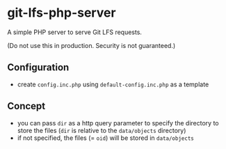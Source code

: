 # git-lfs-php-server

A simple PHP server to serve Git LFS requests.

(Do not use this in production. Security is not guaranteed.)

## Configuration

- create `config.inc.php` using `default-config.inc.php` as a template

## Concept

- you can pass `dir` as a http query parameter to specify the directory to store the files (`dir` is relative to the `data/objects` directory)
- if not specified, the files (= `oid`) will be stored in `data/objects`